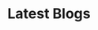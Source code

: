 ---
title: "Latest Blogs"
draft: false
# page title background image
bg_image: "images/backgrounds/page-title.jpg"
# meta description
description : "Get a constant stream of valuable content designed to demystify Agile concepts and receive real-world experiences and actionable insights."
---